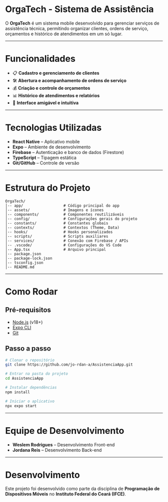 # OrgaTech - Sistema de Assistência

O **OrgaTech** é um sistema mobile desenvolvido para gerenciar serviços de assistência técnica, permitindo organizar clientes, ordens de serviço, orçamentos e histórico de atendimentos em um só lugar.

---

# Funcionalidades

* 📋 **Cadastro e gerenciamento de clientes**
* 🛠️ **Abertura e acompanhamento de ordens de serviço**
* 💰 **Criação e controle de orçamentos**
* 📊 **Histórico de atendimentos e relatórios**
* 🎨 **Interface amigável e intuitiva**

---

# Tecnologias Utilizadas

* **React Native** – Aplicativo mobile
* **Expo** – Ambiente de desenvolvimento
* **Firebase** – Autenticação e banco de dados (Firestore)
* **TypeScript** – Tipagem estática
* **Git/GitHub** – Controle de versão

---

# Estrutura do Projeto

```
OrgaTech/
│-- app/                  # Código principal do app
│-- assets/               # Imagens e ícones
│-- components/           # Componentes reutilizáveis
│-- config/               # Configurações gerais do projeto
│-- constants/            # Constantes globais
│-- contexts/             # Contextos (Theme, Data)
│-- hooks/                # Hooks personalizados
│-- scripts/              # Scripts auxiliares
│-- services/             # Conexão com Firebase / APIs
│-- .vscode/              # Configurações do VS Code
│-- App.tsx               # Arquivo principal
│-- package.json
│-- package-lock.json
│-- tsconfig.json
│-- README.md
```

---

# Como Rodar

## Pré-requisitos

* [Node.js](https://nodejs.org/) (v18+)
* [Expo CLI](https://docs.expo.dev/get-started/installation/)
* [Git](https://git-scm.com/)

## Passo a passo

```bash
# Clonar o repositório
git clone https://github.com/jo-rdan-a/AssistenciaApp.git

# Entrar na pasta do projeto
cd AssistenciaApp

# Instalar dependências
npm install

# Iniciar o aplicativo
npx expo start
```

---

# Equipe de Desenvolvimento

* **Weslem Rodrigues** – Desenvolvimento Front-end
* **Jordana Reis** – Desenvolvimento Back-end

---

# Desenvolvimento

Este projeto foi desenvolvido como parte da disciplina de **Programação de Dispositivos Móveis** no **Instituto Federal do Ceará (IFCE)**.
